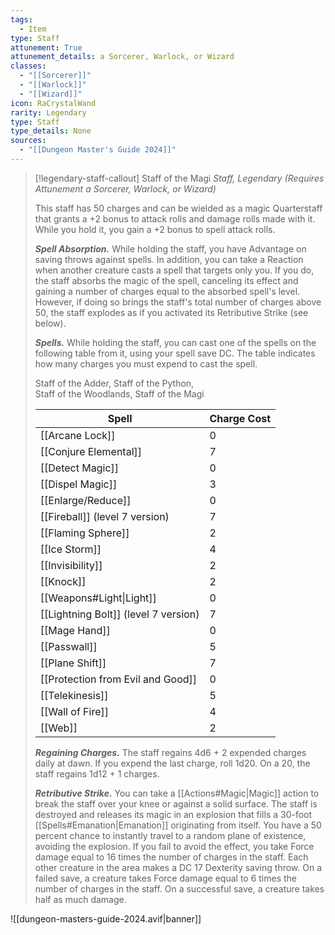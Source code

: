 ```yaml
---
tags:
  - Item
type: Staff
attunement: True
attunement_details: a Sorcerer, Warlock, or Wizard
classes:
  - "[[Sorcerer]]"
  - "[[Warlock]]"
  - "[[Wizard]]"
icon: RaCrystalWand
rarity: Legendary
type: Staff
type_details: None
sources: 
  - "[[Dungeon Master's Guide 2024]]"
---
```

>[!legendary-staff-callout] Staff of the Magi
>_Staff, Legendary (Requires Attunement a Sorcerer, Warlock, or Wizard)_
>
>This staff has 50 charges and can be wielded as a magic Quarterstaff that grants a +2 bonus to attack rolls and damage rolls made with it. While you hold it, you gain a +2 bonus to spell attack rolls.
>
>**_Spell Absorption._** While holding the staff, you have Advantage on saving throws against spells. In addition, you can take a Reaction when another creature casts a spell that targets only you. If you do, the staff absorbs the magic of the spell, canceling its effect and gaining a number of charges equal to the absorbed spell's level. However, if doing so brings the staff's total number of charges above 50, the staff explodes as if you activated its Retributive Strike (see below).
>
>**_Spells._** While holding the staff, you can cast one of the spells on the following table from it, using your spell save DC. The table indicates how many charges you must expend to cast the spell.
>
>
>Staff of the Adder, Staff of the Python,  
>Staff of the Woodlands, Staff of the Magi
>
>|Spell|Charge Cost|
>|---|---|
>|[[Arcane Lock]]|0|
>|[[Conjure Elemental]]|7|
>|[[Detect Magic]]|0|
>|[[Dispel Magic]]|3|
>|[[Enlarge/Reduce]]|0|
>|[[Fireball]] (level 7 version)|7|
>|[[Flaming Sphere]]|2|
>|[[Ice Storm]]|4|
>|[[Invisibility]]|2|
>|[[Knock]]|2|
>|[[Weapons#Light\|Light]]|0|
>|[[Lightning Bolt]] (level 7 version)|7|
>|[[Mage Hand]]|0|
>|[[Passwall]]|5|
>|[[Plane Shift]]|7|
>|[[Protection from Evil and Good]]|0|
>|[[Telekinesis]]|5|
>|[[Wall of Fire]]|4|
>|[[Web]]|2|
>
>**_Regaining Charges._** The staff regains 4d6 + 2 expended charges daily at dawn. If you expend the last charge, roll 1d20. On a 20, the staff regains 1d12 + 1 charges.
>
>**_Retributive Strike._** You can take a [[Actions#Magic\|Magic]] action to break the staff over your knee or against a solid surface. The staff is destroyed and releases its magic in an explosion that fills a 30-foot [[Spells#Emanation\|Emanation]] originating from itself. You have a 50 percent chance to instantly travel to a random plane of existence, avoiding the explosion. If you fail to avoid the effect, you take Force damage equal to 16 times the number of charges in the staff. Each other creature in the area makes a DC 17 Dexterity saving throw. On a failed save, a creature takes Force damage equal to 6 times the number of charges in the staff. On a successful save, a creature takes half as much damage.
>


![[dungeon-masters-guide-2024.avif|banner]]